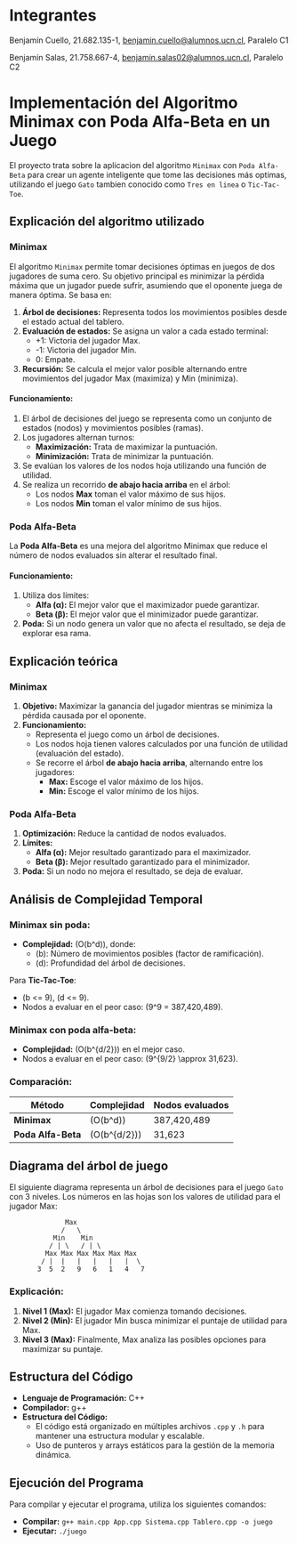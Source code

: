 # Integrantes
Benjamín Cuello, 21.682.135-1, benjamin.cuello@alumnos.ucn.cl, Paralelo C1 

Benjamín Salas, 21.758.667-4, benjamin.salas02@alumnos.ucn.cl, Paralelo C2
# Implementación del Algoritmo Minimax con Poda Alfa-Beta en un Juego

El proyecto trata sobre la aplicacion del algoritmo `Minimax` con `Poda Alfa-Beta` para crear un agente inteligente que tome las decisiones más optimas, utilizando el juego `Gato` tambien conocido como `Tres en linea` o `Tic-Tac-Toe`.

## **Explicación del algoritmo utilizado**

### **Minimax**
El algoritmo `Minimax` permite tomar decisiones óptimas en juegos de dos jugadores de suma cero. Su objetivo principal es minimizar la pérdida máxima que un jugador puede sufrir, asumiendo que el oponente juega de manera óptima. Se basa en:

1. **Árbol de decisiones:** Representa todos los movimientos posibles desde el estado actual del tablero.
2. **Evaluación de estados:** Se asigna un valor a cada estado terminal:
   - +1: Victoria del jugador Max.
   - -1: Victoria del jugador Min.
   - 0: Empate.
3. **Recursión:** Se calcula el mejor valor posible alternando entre movimientos del jugador Max (maximiza) y Min (minimiza).

#### **Funcionamiento:**
1. El árbol de decisiones del juego se representa como un conjunto de estados (nodos) y movimientos posibles (ramas).
2. Los jugadores alternan turnos:
   - **Maximización:** Trata de maximizar la puntuación.
   - **Minimización:** Trata de minimizar la puntuación.
3. Se evalúan los valores de los nodos hoja utilizando una función de utilidad.
4. Se realiza un recorrido **de abajo hacia arriba** en el árbol:
   - Los nodos **Max** toman el valor máximo de sus hijos.
   - Los nodos **Min** toman el valor mínimo de sus hijos.

### **Poda Alfa-Beta**

La **Poda Alfa-Beta** es una mejora del algoritmo Minimax que reduce el número de nodos evaluados sin alterar el resultado final.

#### **Funcionamiento:**
1. Utiliza dos límites:
   - **Alfa (α):** El mejor valor que el maximizador puede garantizar.
   - **Beta (β):** El mejor valor que el minimizador puede garantizar.
2. **Poda:** Si un nodo genera un valor que no afecta el resultado, se deja de explorar esa rama.

## **Explicación teórica**

### **Minimax**
1. **Objetivo:** Maximizar la ganancia del jugador mientras se minimiza la pérdida causada por el oponente.
2. **Funcionamiento:**
   - Representa el juego como un árbol de decisiones.
   - Los nodos hoja tienen valores calculados por una función de utilidad (evaluación del estado).
   - Se recorre el árbol **de abajo hacia arriba**, alternando entre los jugadores:
     - **Max:** Escoge el valor máximo de los hijos.
     - **Min:** Escoge el valor mínimo de los hijos.

### **Poda Alfa-Beta**
1. **Optimización:** Reduce la cantidad de nodos evaluados.
2. **Límites:**
   - **Alfa (α):** Mejor resultado garantizado para el maximizador.
   - **Beta (β):** Mejor resultado garantizado para el minimizador.
3. **Poda:** Si un nodo no mejora el resultado, se deja de evaluar.

## Análisis de Complejidad Temporal

### Minimax sin poda:
- **Complejidad:** \(O(b^d)\), donde:
  - \(b\): Número de movimientos posibles (factor de ramificación).
  - \(d\): Profundidad del árbol de decisiones.

Para **Tic-Tac-Toe**:
- \(b <= 9\), \(d <= 9\).
- Nodos a evaluar en el peor caso: \(9^9 = 387,420,489\).

### Minimax con poda alfa-beta:
- **Complejidad:** \(O(b^{d/2})\) en el mejor caso.
- Nodos a evaluar en el peor caso: \(9^{9/2} \approx 31,623\).

### Comparación:
| **Método**          | **Complejidad**  | **Nodos evaluados** |
|----------------------|------------------|---------------------|
| **Minimax**          | \(O(b^d)\)      | 387,420,489         |
| **Poda Alfa-Beta**   | \(O(b^{d/2})\)  | 31,623              |

## **Diagrama del árbol de juego**

El siguiente diagrama representa un árbol de decisiones para el juego `Gato` con 3 niveles. Los números en las hojas son los valores de utilidad para el jugador Max:

```plaintext
              Max
             /   \
           Min    Min
          / | \   / | \
         Max Max Max Max Max Max
        / |  |   |   |   |   |  \
       3  5  2   9   6   1   4   7
```

### Explicación:
1. **Nivel 1 (Max):** El jugador Max comienza tomando decisiones.
2. **Nivel 2 (Min):** El jugador Min busca minimizar el puntaje de utilidad para Max.
3. **Nivel 3 (Max):** Finalmente, Max analiza las posibles opciones para maximizar su puntaje.

## Estructura del Código

- **Lenguaje de Programación:** C++
- **Compilador:** g++
- **Estructura del Código:**
    - El código está organizado en múltiples archivos `.cpp` y `.h` para mantener una estructura modular y escalable.
    - Uso de punteros y arrays estáticos para la gestión de la memoria dinámica.

## Ejecución del Programa

Para compilar y ejecutar el programa, utiliza los siguientes comandos:

- **Compilar:** `g++ main.cpp App.cpp Sistema.cpp Tablero.cpp -o juego`
- **Ejecutar:** `./juego`
